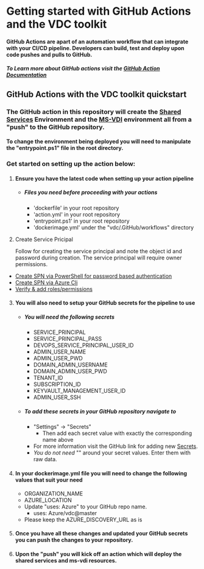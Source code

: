 # Getting started with GitHub Actions and the VDC toolkit

#### GitHub Actions are apart of an automation workflow that can integrate with your CI/CD pipeline. Developers can build, test and deploy upon code pushes and pulls to GitHub.
##### To Learn more about GitHub actions visit the [GitHub Action Documentation](https://help.GitHub.com/en/actions)

## GitHub Actions with the VDC toolkit quickstart

### The GitHub action in this repository will create the [Shared Services](../../Environments/SharedServices) Environment and the [MS-VDI](../../Environments/MS-VDI) environment all from a "push" to the GitHub repository.
#### To change the environment being deployed you will need to manipulate the "entrypoint.ps1" file in the root directory. 

### Get started on setting up the action below:
1. #### Ensure you have the latest code when setting up your action pipeline
	- ##### Files you need before proceeding with your actions
		- 'dockerfile' in your root repository
		- 'action.yml' in your root repository
		- 'entrypoint.ps1' in your root repository 
		- 'dockerimage.yml' under the "vdc/.GitHub/workflows" directory
	
2. Create Service Pricipal
 
  	Follow  for creating the service principal and note the object id and password during creation. The service principal will require owner permissions.

- [Create SPN via PowerShell for password based authentication](https://docs.microsoft.com/en-us/powershell/azure/create-azure-service-principal-azureps?view=azps-3.8.0#password-based-authentication)
- [Create SPN via Azure Cli](https://docs.microsoft.com/en-us/cli/azure/create-an-azure-service-principal-azure-cli?view=azure-cli-latest)
- [Verify & add roles/permissions](https://docs.microsoft.com/en-us/azure/role-based-access-control/role-assignments-portal)
3. #### You will also need to setup your GitHub secrets for the pipeline to use
	- ##### You will need the following secrets
		- SERVICE_PRINCIPAL
		- SERVICE_PRINCIPAL_PASS
		- DEVOPS_SERVICE_PRINCIPAL_USER_ID
		- ADMIN_USER_NAME
		- ADMIN_USER_PWD
		- DOMAIN_ADMIN_USERNAME
		- DOMAIN_ADMIN_USER_PWD
		- TENANT_ID 
		- SUBSCRIPTION_ID
		- KEYVAULT_MANAGEMENT_USER_ID
		- ADMIN_USER_SSH 
			
	- ##### To add these secrets in your GitHub repository navigate to 
		- "Settings" -> "Secrets"
			- Then add each secret value with exactly the corresponding name above			
		- For more information visit the GitHub link for adding new [Secrets](https://help.GitHub.com/en/actions/configuring-and-managing-workflows/creating-and-storing-encrypted-secrets).
		- *You do not need* "" around your secret values. Enter them with raw data.
	
3. #### In your dockerimage.yml file you will need to change the following values that suit your need
	- ORGANIZATION_NAME
	- AZURE_LOCATION
	- Update "uses: Azure" to your GitHub repo name.
    	- uses: Azure/vdc@master
	- Please keep the AZURE_DISCOVERY_URL as is

4. #### Once you have all these changes and updated your GitHub secrets you can push the changes to your repository.

	
5. #### Upon the "push" you will kick off an action which will deploy the shared services and ms-vdi resources. 
